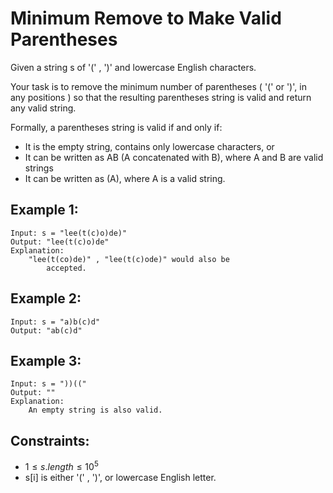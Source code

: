 # Minimum Remove to Make Valid Parentheses

Given a string s of '(' , ')' and lowercase English characters.

Your task is to remove the minimum number of parentheses ( '(' or ')', in  
any positions ) so that the resulting parentheses string is valid and return  
any valid string.

Formally, a parentheses string is valid if and only if:

* It is the empty string, contains only lowercase characters, or
* It can be written as AB (A concatenated with B), where A and B are valid  
    strings
* It can be written as (A), where A is a valid string.

 

## Example 1:

    Input: s = "lee(t(c)o)de)"
    Output: "lee(t(c)o)de"
    Explanation: 
        "lee(t(co)de)" , "lee(t(c)ode)" would also be 
            accepted.

## Example 2:

    Input: s = "a)b(c)d"
    Output: "ab(c)d"

## Example 3:

    Input: s = "))(("
    Output: ""
    Explanation: 
        An empty string is also valid.

 

## Constraints:

* $1 \le s.length \le 10^5$
* s[i] is either '(' , ')', or lowercase English letter.

